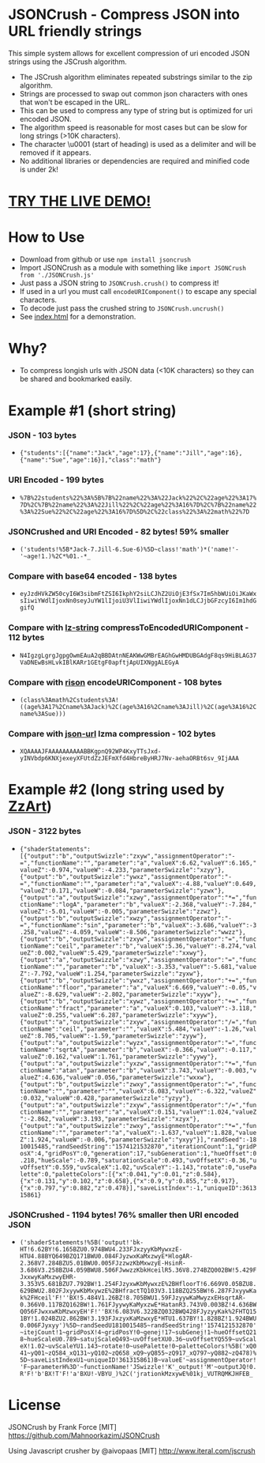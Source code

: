 # JSONCrush - Compress JSON into URL friendly strings

This simple system allows for excellent compression of uri encoded JSON strings using the JSCrush algorithm.

* The JSCrush algorithm eliminates repeated substrings similar to the zip algorithm.
* Strings are processed to swap out common json characters with ones that won't be escaped in the URL.
* This can be used to compress any type of string but is optimized for uri encoded JSON.
* The algorithm speed is reasonable for most cases but can be slow for long strings (>10K characters).
* The character \u0001 (start of heading) is used as a delimiter and will be removed if it appears.
* No additional libraries or dependencies are required and minified code is under 2k!

# [TRY THE LIVE DEMO!](https://killedbyapixel.github.io/JSONCrush)

# How to Use

* Download from github or use `npm install jsoncrush`
* Import JSONCrush as a module with something like `import JSONCrush from './JSONCrush.js'`
* Just pass a JSON string to `JSONCrush.crush()` to compress it!
* If used in a url you must call `encodeURIComponent()` to escape any special characters.
* To decode just pass the crushed string to `JSONCrush.uncrush()`
* See [index.html](https://github.com/KilledByAPixel/JSONCrush/blob/master/index.html) for a demonstration.

# Why?

* To compress longish urls with JSON data (<10K characters) so they can be shared and bookmarked easily.

# Example #1 (short string)

### JSON - 103 bytes

* `{"students":[{"name":"Jack","age":17},{"name":"Jill","age":16},{"name":"Sue","age":16}],"class":"math"}`

### URI Encoded - 199 bytes

* `%7B%22students%22%3A%5B%7B%22name%22%3A%22Jack%22%2C%22age%22%3A17%7D%2C%7B%22name%22%3A%22Jill%22%2C%22age%22%3A16%7D%2C%7B%22name%22%3A%22Sue%22%2C%22age%22%3A16%7D%5D%2C%22class%22%3A%22math%22%7D`

### JSONCrushed and URI Encoded - 82 bytes! 59% smaller

* `('students!%5B*Jack-7.Jill-6.Sue-6)%5D~class!'math')*('name!'-'~age!1.)%2C*%01.-*_`

### Compare with base64 encoded - 138 bytes

* `eyJzdHVkZW50cyI6W3sibmFtZSI6IkphY2siLCJhZ2UiOjE3fSx7Im5hbWUiOiJKaWxsIiwiYWdlIjoxNn0seyJuYW1lIjoiU3VlIiwiYWdlIjoxNn1dLCJjbGFzcyI6Im1hdGgifQ`

### Compare with [lz-string](https://github.com/pieroxy/lz-string) compressToEncodedURIComponent - 112 bytes

* `N4IgzgLgrgJgpgOwmEAuA2qBBDAtnNEAKWwGMBrEAGhGwHMDUBGAdgF8qs9HiBLAG37VaDNEwBsHLvkIBlKARr1GEtgF0apftjApUIXNggALEGyA`

### Compare with [rison](https://github.com/Nanonid/rison) encodeURIComponent - 108 bytes

* `(class%3Amath%2Cstudents%3A!((age%3A17%2Cname%3AJack)%2C(age%3A16%2Cname%3AJill)%2C(age%3A16%2Cname%3ASue)))`

### Compare with [json-url](https://github.com/masotime/json-url) lzma compression - 102 bytes

* `XQAAAAJFAAAAAAAAAABBKgpnQ92WP4KxyTTsJxd-yINVbdp6KNXjexeyXFUtdZzJEFmXfd4HbreByHRJ7Nv-aehaORBt6sv_9IjAAA`

# Example #2 (long string used by [ZzArt](https://github.com/KilledByAPixel/ZzArt))

### JSON - 3122 bytes

* `{"shaderStatements":[{"output":"b","outputSwizzle":"zxyw","assignmentOperator":"-=","functionName":"","parameter":"a","valueX":6.62,"valueY":6.165,"valueZ":-0.974,"valueW":-4.233,"parameterSwizzle":"xzyy"},{"output":"b","outputSwizzle":"ywxz","assignmentOperator":"-=","functionName":"","parameter":"a","valueX":-4.88,"valueY":0.649,"valueZ":0.171,"valueW":-0.084,"parameterSwizzle":"yzwx"},{"output":"a","outputSwizzle":"xzwy","assignmentOperator":"*=","functionName":"logA","parameter":"b","valueX":-2.368,"valueY":-7.284,"valueZ":-5.01,"valueW":-0.005,"parameterSwizzle":"zzwz"},{"output":"b","outputSwizzle":"xwzy","assignmentOperator":"-=","functionName":"sin","parameter":"b","valueX":-3.686,"valueY":-3.258,"valueZ":-4.059,"valueW":-8.506,"parameterSwizzle":"wwzz"},{"output":"b","outputSwizzle":"zxyw","assignmentOperator":"=","functionName":"ceil","parameter":"b","valueX":5.36,"valueY":-8.274,"valueZ":0.002,"valueW":5.429,"parameterSwizzle":"xxwy"},{"output":"a","outputSwizzle":"xzwy","assignmentOperator":"=","functionName":"","parameter":"b","valueX":-3.353,"valueY":-5.681,"valueZ":-7.792,"valueW":1.254,"parameterSwizzle":"zyxw"},{"output":"b","outputSwizzle":"ywxz","assignmentOperator":"+=","functionName":"floor","parameter":"a","valueX":6.669,"valueY":-0.05,"valueZ":-8.629,"valueW":-2.802,"parameterSwizzle":"xyyw"},{"output":"b","outputSwizzle":"xywz","assignmentOperator":"+=","functionName":"fract","parameter":"a","valueX":0.103,"valueY":-3.118,"valueZ":0.255,"valueW":6.287,"parameterSwizzle":"xyyw"},{"output":"a","outputSwizzle":"zxyw","assignmentOperator":"/=","functionName":"ceil","parameter":"","valueX":5.484,"valueY":-1.26,"valueZ":8.705,"valueW":-1.59,"parameterSwizzle":"zyyw"},{"output":"a","outputSwizzle":"wyzx","assignmentOperator":"=","functionName":"sqrtA","parameter":"b","valueX":-0.366,"valueY":-0.117,"valueZ":0.162,"valueW":1.761,"parameterSwizzle":"yywy"},{"output":"a","outputSwizzle":"yxzw","assignmentOperator":"*=","functionName":"atan","parameter":"b","valueX":3.743,"valueY":-0.003,"valueZ":4.636,"valueW":0.056,"parameterSwizzle":"wxxw"},{"output":"b","outputSwizzle":"zwxy","assignmentOperator":"=","functionName":"","parameter":"","valueX":6.083,"valueY":-6.322,"valueZ":0.032,"valueW":0.428,"parameterSwizzle":"yzyy"},{"output":"a","outputSwizzle":"zxyw","assignmentOperator":"/=","functionName":"","parameter":"a","valueX":0.151,"valueY":1.024,"valueZ":-2.862,"valueW":3.193,"parameterSwizzle":"xzyx"},{"output":"a","outputSwizzle":"zwxy","assignmentOperator":"*=","functionName":"","parameter":"a","valueX":-1.637,"valueY":1.828,"valueZ":1.924,"valueW":-0.006,"parameterSwizzle":"yxyy"}],"randSeed":-1810015485,"randSeedString":"1574121532870","iterationCount":1,"gridPosX":4,"gridPosY":0,"generation":17,"subGeneration":1,"hueOffset":0.218,"hueScale":-0.789,"saturationScale":0.493,"uvOffsetX":-0.36,"uvOffsetY":0.559,"uvScaleX":1.02,"uvScaleY":-1.143,"rotate":0,"usePalette":0,"paletteColors":[{"x":0.041,"y":0.01,"z":0.584},{"x":0.131,"y":0.102,"z":0.658},{"x":0.9,"y":0.855,"z":0.917},{"x":0.797,"y":0.882,"z":0.478}],"saveListIndex":-1,"uniqueID":361315861}`

### JSONCrushed - 1194 bytes! 76% smaller then URI encoded JSON

* `('shaderStatements!%5B('output!'bk-HT!6.62BY!6.165BZU0.974BWU4.233FJxzyyKbMywxzE-HTU4.88BYQ649BZQ171BWU0.084FJyzwxKaMxzwyE*HlogAR-2.368V7.284BZU5.01BWU0.005FJzzwzKbMxwzyE-HsinR-3.686V3.258BZU4.059BWU8.506FJwwzzKbkHceilR5.36V8.274BZQ002BW!5.429FJxxwyKaMxzwyEHR-3.353V5.681BZU7.792BW!1.254FJzyxwKbMywxzE%2BHfloorT!6.669V0.05BZU8.629BWU2.802FJxyywKbMxywzE%2BHfractTQ103V3.118BZQ255BW!6.287FJxyywKak%2FHceil'F!''BX!5.484V1.26BZ!8.705BWU1.59FJzyywKaMwyzxEHsqrtAR-0.366V0.117BZQ162BW!1.761FJyywyKaMyxzwE*HatanR3.743V0.003BZ!4.636BWQ056FJwxxwKbMzwxyEH'F!''BX!6.083V6.322BZQ032BWQ428FJyzyyKak%2FHTQ151BY!1.024BZU2.862BW!3.193FJxzyxKaMzwxyE*HTU1.637BY!1.828BZ!1.924BWU0.006FJyxyy')%5D~randSeedU1810015485~randSeedString!'1574121532870'~itejCount!1~gridPosX!4~gridPosY!0~genej!17~subGenej!1~hueOffsetQ218~hueScaleU0.789~satujScaleQ493~uvOffsetXU0.36~uvOffsetYQ559~uvScaleX!1.02~uvScaleYU1.143~rotate!0~usePalette!0~paletteColors!%5B('xQ041~yQ01~zQ584_xQ131~yQ102~zQ658_xQ9~yQ855~zQ917_xQ797~yQ882~zQ478)%5D~saveListIndexU1~uniqueID!361315861)B~valueE'~assignmentOperator!'F~parameterH%3D'~functionName!'JSwizzle!'K'_output!'M'~outputJQ!0.R'F!'b'BX!T'F!'a'BXU!-VBYU_)%2C('jrationkMzxywE%01kj_VUTRQMKJHFEB_`

# License

JSONCrush by Frank Force [MIT] https://github.com/Mahnoorkazim/JSONCrush

Using Javascript crusher by @aivopaas [MIT] http://www.iteral.com/jscrush
